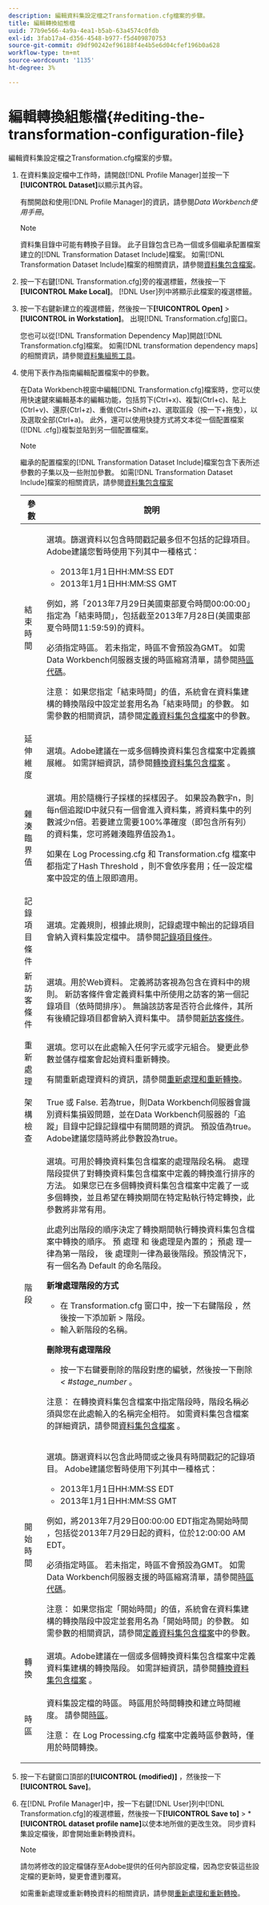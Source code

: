 ```yaml
---
description: 編輯資料集設定檔之Transformation.cfg檔案的步驟。
title: 編輯轉換組態檔
uuid: 77b9e566-4a9a-4ea1-b5ab-63a4574c0fdb
exl-id: 3fab17a4-d356-4548-b977-f5d409870753
source-git-commit: d9df90242ef96188f4e4b5e6d04cfef196b0a628
workflow-type: tm+mt
source-wordcount: '1135'
ht-degree: 3%

---
```


# 編輯轉換組態檔{#editing-the-transformation-configuration-file}

編輯資料集設定檔之Transformation.cfg檔案的步驟。

1. 在資料集設定檔中工作時，請開啟[!DNL Profile Manager]並按一下&#x200B;**[!UICONTROL Dataset]**&#x200B;以顯示其內容。

   有關開啟和使用[!DNL Profile Manager]的資訊，請參閱&#x200B;*Data Workbench使用手冊*。

   >[!NOTE]
   >
   >資料集目錄中可能有轉換子目錄。 此子目錄包含已為一個或多個繼承配置檔案建立的[!DNL Transformation Dataset Include]檔案。 如需[!DNL Transformation Dataset Include]檔案的相關資訊，請參閱[資料集包含檔案](../../../home/c-dataset-const-proc/c-dataset-inc-files/c-abt-dataset-inc-files.md)。

1. 按一下右鍵[!DNL Transformation.cfg]旁的複選標籤，然後按一下&#x200B;**[!UICONTROL Make Local]**。 [!DNL User]列中將顯示此檔案的複選標籤。
1. 按一下右鍵新建立的複選標籤，然後按一下&#x200B;**[!UICONTROL Open]** > **[!UICONTROL in Workstation]**。 出現[!DNL Transformation.cfg]窗口。

   您也可以從[!DNL Transformation Dependency Map]開啟[!DNL Transformation.cfg]檔案。 如需[!DNL transformation dependency maps]的相關資訊，請參閱[資料集組態工具](../../../home/c-dataset-const-proc/c-dataset-config-tools/c-dataset-config-tools.md#concept-6e058b7691834cf79dcfd1573f78d4f5)。

1. 使用下表作為指南編輯配置檔案中的參數。

   在Data Workbench視窗中編輯[!DNL Transformation.cfg]檔案時，您可以使用快速鍵來編輯基本的編輯功能，包括剪下(Ctrl+x)、複製(Ctrl+c)、貼上(Ctrl+v)、還原(Ctrl+z)、重做(Ctrl+Shift+z)、選取區段（按一下+拖曳），以及選取全部(Ctrl+a)。 此外，還可以使用快捷方式將文本從一個配置檔案([!DNL .cfg])複製並貼到另一個配置檔案。

   >[!NOTE]
   >
   >繼承的配置檔案的[!DNL Transformation Dataset Include]檔案包含下表所述參數的子集以及一些附加參數。 如需[!DNL Transformation Dataset Include]檔案的相關資訊，請參閱[資料集包含檔案](../../../home/c-dataset-const-proc/c-dataset-inc-files/c-abt-dataset-inc-files.md)

   <table id="table_5E184F67CCEC4421B2BBD4261711A6FE"> 
   <thead> 
   <tr> 
      <th colname="col1" class="entry"> 參數 </th> 
      <th colname="col2" class="entry"> 說明 </th> 
   </tr> 
   </thead>
   <tbody> 
   <tr> 
      <td colname="col1"> 結束時間 </td> 
      <td colname="col2"> <p>選填。篩選資料以包含時間戳記最多但不包括的記錄項目。 Adobe建議您暫時使用下列其中一種格式： 
      <ul id="ul_1EC55DA4936946C98E447E1476E8280F"> 
       <li id="li_F2D862833F4B451C965E1ED6C05DCE1B"> 2013年1月1日HH:MM:SS EDT </li> 
       <li id="li_EB7FFEB2E2C24EAFB8E4B14F2479DA3D"> 2013年1月1日HH:MM:SS GMT </li> 
      </ul> </p> <p> 例如，將「2013年7月29日美國東部夏令時間00:00:00」指定為「結束時間」，包括截至2013年7月28日(美國東部夏令時間11:59:59)的資料。 </p> <p> 必須指定時區。 若未指定，時區不會預設為GMT。 如需Data Workbench伺服器支援的時區縮寫清單，請參閱<a href="../../../home/c-dataset-const-proc/c-time-zone.md#concept-9b540ec3e770490d94e9d5a985765477">時區代碼</a>。 </p> <p> <p>注意： 如果您指定「結束時間」的值，系統會在資料集建構的轉換階段中設定並套用名為「結束時間」的參數。 如需參數的相關資訊，請參閱<a href="../../../home/c-dataset-const-proc/c-dataset-inc-files/c-def-param-dataset-inc-files/c-def-param-dataset-inc-files.md#concept-5ad06acc8dc44bf2a99643fafdd56b50">定義資料集包含檔案</a>中的參數。 </p> </p> </td> 
   </tr> 
   <tr> 
      <td colname="col1"> 延伸維度 </td> 
      <td colname="col2"> 選填。Adobe建議在一或多個<span class="wintitle">轉換資料集包含</span>檔案中定義擴展維。 如需詳細資訊，請參閱<a href="../../../home/c-dataset-const-proc/c-dataset-inc-files/c-types-dataset-inc-files/c-trans-dataset-inc-files.md#concept-c64aa78ed9ce40b8a0f4932c82ff5ace">轉換資料集包含檔案</a> 。 </td> 
   </tr> 
   <tr> 
      <td colname="col1"> 雜湊臨界值 </td> 
      <td colname="col2"> <p>選填。用於隨機行子採樣的採樣因子。 如果設為數字n，則每n個追蹤ID中就只有一個會進入資料集，將資料集中的列數減少n倍。若要建立需要100%準確度（即包含所有列）的資料集，您可將雜湊臨界值設為1。 </p> <p> 如果在<span class="filepath"> Log Processing.cfg </span>和<span class="filepath"> Transformation.cfg </span>檔案中都指定了Hash Threshold ，則不會依序套用；任一設定檔案中設定的值上限即適用。 </p> </td> 
   </tr> 
   <tr> 
      <td colname="col1"> 記錄項目條件 </td> 
      <td colname="col2"> 選填。定義規則，根據此規則，記錄處理中輸出的記錄項目會納入資料集設定檔中。 請參閱<a href="../../../home/c-dataset-const-proc/c-log-proc-config-file/c-info-log-proc-param.md#concept-ecaff95cee4e40bc90f81e099c5fc934">記錄項目條件</a>。 </td> 
   </tr> 
   <tr> 
      <td colname="col1"> 新訪客條件 </td> 
      <td colname="col2"> 選填。用於Web資料。 定義將訪客視為包含在資料中的規則。 <span class="wintitle">新訪客條件</span>會定義資料集中所使用之訪客的第一個記錄項目（依時間排序）。 無論該訪客是否符合此條件，其所有後續記錄項目都會納入資料集中。 請參閱<a href="../../../home/c-dataset-const-proc/c-trans-config-file/c-spec-trans-param/c-new-vstr-con.md#concept-1d0d8e26718447ad9d235e00b33a36f3">新訪客條件</a>。 </td> 
   </tr> 
   <tr> 
      <td colname="col1"> 重新處理 </td> 
      <td colname="col2"> <p>選填。您可以在此處輸入任何字元或字元組合。 變更此參數並儲存檔案會起始資料重新轉換。 </p> <p> 有關重新處理資料的資訊，請參閱<a href="../../../home/c-dataset-const-proc/c-reproc-retrans/c-unst-reproc-retrans.md">重新處理和重新轉換</a>。 </p> </td> 
   </tr> 
   <tr> 
      <td colname="col1"> 架構檢查 </td> 
      <td colname="col2"> True 或 False. 若為true，則Data Workbench伺服器會識別資料集損毀問題，並在Data Workbench伺服器的「追蹤」目錄中記錄記錄檔中有關問題的資訊。 預設值為true。 Adobe建議您隨時將此參數設為true。 </td> 
   </tr> 
   <tr> 
      <td colname="col1"> 階段 </td> 
      <td colname="col2"> <p>選填。可用於<span class="wintitle">轉換資料集包含</span>檔案的處理階段名稱。 處理階段提供了對<span class="wintitle">轉換資料集包含</span>檔案中定義的轉換進行排序的方法。 如果您已在多個<span class="wintitle">轉換資料集包含</span>檔案中定義了一或多個轉換，並且希望在轉換期間在特定點執行特定轉換，此參數將非常有用。 </p> <p> 此處列出階段的順序決定了轉換期間執行<span class="wintitle">轉換資料集包含</span>檔案中轉換的順序。 <span class="wintitle"> 預 </span> 處理 <span class="wintitle"> 和 </span> 後處理是內置的； <span class="wintitle"> 預處 </span> 理一律為第一階段， <span class="wintitle"> 後 </span> 處理則一律為最後階段。預設情況下，有一個名為<span class="wintitle"> Default </span>的命名階段。 </p> <p> <b>新增處理階段的方式</b> </p> <p> 
      <ul id="ul_6AF2EF72CEE34FA88575C46FA333BDA1"> 
       <li id="li_80627E7A89CE4E57A4228C4F5496533F"> 在<span class="filepath"> Transformation.cfg </span>窗口中，按一下右鍵<span class="uicontrol">階段</span> ，然後按一下<span class="uicontrol">添加新</span> &gt; <span class="uicontrol">階段</span>。 </li> 
       <li id="li_321BEDB1E95F4AA4B282EED32A4CA196"> 輸入新階段的名稱。 </li> 
      </ul> </p> <p> <b>刪除現有處理階段</b> </p> <p> 
      <ul id="ul_2EFA5A40982A48919E9946BF1955110A"> 
       <li id="li_3B3829DA34FD4774B3F9F94074099794"> 按一下右鍵要刪除的階段對應的編號，然後按一下<span class="uicontrol">刪除</span><i>&lt; <span class="uicontrol"> #stage_number </span></i>。 </li> 
      </ul> </p> <p> <p>注意： 在<span class="wintitle">轉換資料集包含</span>檔案中指定階段時，階段名稱必須與您在此處輸入的名稱完全相符。 如需資料集包含檔案的詳細資訊，請參閱<a href="../../../home/c-dataset-const-proc/c-dataset-inc-files/c-abt-dataset-inc-files.md">資料集包含檔案</a> 。 </p> </p> </td> 
   </tr> 
   <tr> 
      <td colname="col1"> 開始時間 </td> 
      <td colname="col2"> <p>選填。篩選資料以包含此時間或之後具有時間戳記的記錄項目。 Adobe建議您暫時使用下列其中一種格式： 
      <ul id="ul_6BC86CCB1FC447ACAC4045E08C8EF8F8"> 
       <li id="li_2151B3F7FAD54F38B6C33E25CDCACBBE"> 2013年1月1日HH:MM:SS EDT </li> 
       <li id="li_CA1BB675C1244104915FB9ED96A3013D"> 2013年1月1日HH:MM:SS GMT </li> 
      </ul> </p> <p> 例如，將2013年7月29日00:00:00 EDT指定為<span class="wintitle">開始時間</span> ，包括從2013年7月29日起的資料，位於12:00:00 AM EDT。 </p> <p> 必須指定時區。 若未指定，時區不會預設為GMT。 如需Data Workbench伺服器支援的時區縮寫清單，請參閱<a href="../../../home/c-dataset-const-proc/c-time-zone.md#concept-9b540ec3e770490d94e9d5a985765477">時區代碼</a>。 </p> <p> <p>注意： 如果您指定「開始時間」的值，系統會在資料集建構的轉換階段中設定並套用名為「開始時間」的參數。 如需參數的相關資訊，請參閱<a href="../../../home/c-dataset-const-proc/c-dataset-inc-files/c-def-param-dataset-inc-files/c-def-param-dataset-inc-files.md#concept-5ad06acc8dc44bf2a99643fafdd56b50">定義資料集包含檔案</a>中的參數。 </p> </p> </td> 
   </tr> 
   <tr> 
      <td colname="col1"> 轉換 </td> 
      <td colname="col2"> 選填。Adobe建議在一個或多個<span class="wintitle">轉換資料集包含</span>檔案中定義資料集建構的轉換階段。 如需詳細資訊，請參閱<a href="../../../home/c-dataset-const-proc/c-dataset-inc-files/c-types-dataset-inc-files/c-trans-dataset-inc-files.md#concept-c64aa78ed9ce40b8a0f4932c82ff5ace">轉換資料集包含檔案</a> 。 </td> 
   </tr> 
   <tr> 
      <td colname="col1"> 時區 </td> 
      <td colname="col2"> <p>資料集設定檔的時區。 時區用於時間轉換和建立時間維度。 請參閱<a href="../../../home/c-dataset-const-proc/c-trans-config-file/c-spec-trans-param/c-time-zones.md#concept-9cf16b1cb4874f7d85e1dd950fdb4956">時區</a>。 </p> <p> <p>注意： 在<span class="filepath"> Log Processing.cfg </span>檔案中定義時區參數時，僅用於時間轉換。 </p> </p> </td> 
   </tr> 
   </tbody> 
   </table>

1. 按一下右鍵窗口頂部的&#x200B;**[!UICONTROL (modified)]** ，然後按一下&#x200B;**[!UICONTROL Save]**。
1. 在[!DNL Profile Manager]中，按一下右鍵[!DNL User]列中[!DNL Transformation.cfg]的複選標籤，然後按一下&#x200B;**[!UICONTROL Save to]** > * **[!UICONTROL dataset profile name]**&#x200B;以使本地所做的更改生效。 同步資料集設定檔後，即會開始重新轉換資料。

   >[!NOTE]
   >
   >請勿將修改的設定檔儲存至Adobe提供的任何內部設定檔，因為您安裝這些設定檔的更新時，變更會遭到覆寫。

   如需重新處理或重新轉換資料的相關資訊，請參閱[重新處理和重新轉換](../../../home/c-dataset-const-proc/c-reproc-retrans/c-unst-reproc-retrans.md)。

